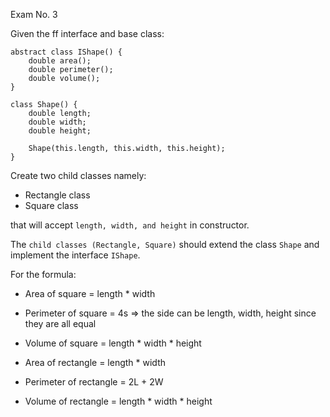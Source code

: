 Exam No. 3

Given the ff interface and base class:

```
abstract class IShape() {
    double area();
    double perimeter();
    double volume();
}

class Shape() {
    double length;
    double width;
    double height;

    Shape(this.length, this.width, this.height);
}
```

Create two child classes namely:
- Rectangle class
- Square class

that will accept `length, width, and height` in constructor.

The `child classes (Rectangle, Square)` should extend the class `Shape` and implement the interface `IShape`.

For the formula:

- Area of square = length * width
- Perimeter of square = 4s => the side can be length, width, height since they are all equal
- Volume of square = length * width * height

- Area of rectangle = length * width
- Perimeter of rectangle = 2L + 2W
- Volume of rectangle = length * width * height